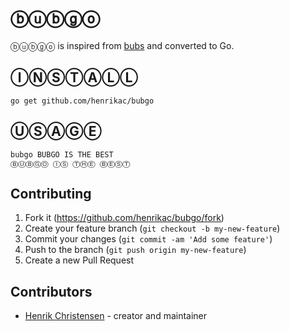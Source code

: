 # ⓑⓤⓑⓖⓞ

ⓑⓤⓑⓖⓞ is inspired from [bubs](https://github.com/holman/bubs) and converted to Go.

## ⒾⓃⓈⓉⒶⓁⓁ

`go get github.com/henrikac/bubgo`

## ⓊⓈⒶⒼⒺ

```terminal
bubgo BUBGO IS THE BEST
ⒷⓊⒷⒼⓄ ⒾⓈ ⓉⒽⒺ ⒷⒺⓈⓉ
```

## Contributing

1. Fork it (<https://github.com/henrikac/bubgo/fork>)
2. Create your feature branch (`git checkout -b my-new-feature`)
3. Commit your changes (`git commit -am 'Add some feature'`)
4. Push to the branch (`git push origin my-new-feature`)
5. Create a new Pull Request

## Contributors

- [Henrik Christensen](https://github.com/henrikac) - creator and maintainer
